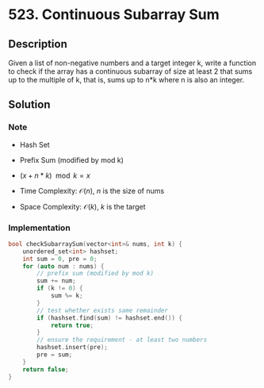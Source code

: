 # 523. Continuous Subarray Sum

## Description

Given a list of non-negative numbers and a target integer k, write a function to check if the array has a continuous subarray of size at least 2 that sums up to the multiple of k, that is, sums up to n*k where n is also an integer.

## Solution

### Note

* Hash Set

* Prefix Sum (modified by mod k)

* $(x + n * k) \mod k = x$

* Time Complexity: $\mathcal{O}(n)$, $n$ is the size of nums

* Space Complexity: $\mathcal{O}(k)$, $k$ is the target

### Implementation

```cpp
bool checkSubarraySum(vector<int>& nums, int k) {
    unordered_set<int> hashset;
    int sum = 0, pre = 0;
    for (auto num : nums) {
        // prefix sum (modified by mod k)
        sum += num;
        if (k != 0) {
            sum %= k;
        }
        // test whether exists same remainder
        if (hashset.find(sum) != hashset.end()) {
            return true;
        }
        // ensure the requirement - at least two numbers
        hashset.insert(pre);
        pre = sum;
    }
    return false;
}
```
